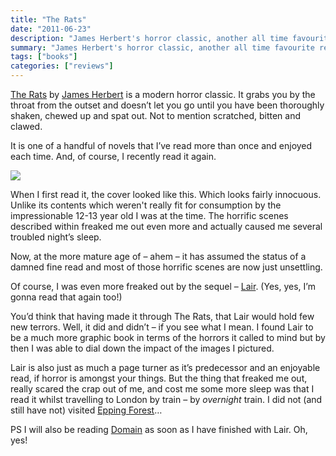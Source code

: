 ```yaml
---
title: "The Rats"
date: "2011-06-23"
description: "James Herbert's horror classic, another all time favourite read."
summary: "James Herbert's horror classic, another all time favourite read."
tags: ["books"]
categories: ["reviews"]
---
```


[The Rats](http://en.wikipedia.org/wiki/The_Rats_\(novel\)) by [James Herbert](http://en.wikipedia.org/wiki/James_Herbert) is a modern horror classic. It grabs you by the throat from the outset and doesn’t let you go until you have been thoroughly shaken, chewed up and spat out. Not to mention scratched, bitten and clawed.

It is one of a handful of novels that I’ve read more than once and enjoyed each time. And, of course, I recently read it again.

![](http://upload.wikimedia.org/wikipedia/en/b/bc/Ratsnovel.jpg)

When I first read it, the cover looked like this. Which looks fairly innocuous. Unlike its contents which weren't really fit for consumption by the impressionable 12-13 year old I was at the time. The horrific scenes described within freaked me out even more and actually caused me several troubled night’s sleep.

Now, at the more mature age of – ahem – it has assumed the status of a damned fine read and most of those horrific scenes are now just unsettling.

Of course, I was even more freaked out by the sequel – [Lair](https://en.wikipedia.org/wiki/Lair_(novel)). (Yes, yes, I’m gonna read that again too!)

You’d think that having made it through The Rats, that Lair would hold few new terrors. Well, it did and didn’t – if you see what I mean. I found Lair to be a much more graphic book in terms of the horrors it called to mind but by then I was able to dial down the impact of the images I pictured.

Lair is also just as much a page turner as it’s predecessor and an enjoyable read, if horror is amongst your things. But the thing that freaked me out, really scared the crap out of me, and cost me some more sleep was that I read it whilst travelling to London by train – by *overnight* train. I did not (and still have not) visited [Epping Forest](http://www.cityoflondon.gov.uk/Corporation/LGNL_Services/Environment_and_planning/Parks_and_open_spaces/Epping_Forest/)…

PS I will also be reading [Domain](https://en.wikipedia.org/wiki/Domain_(novel)) as soon as I have finished with Lair. Oh, yes!
